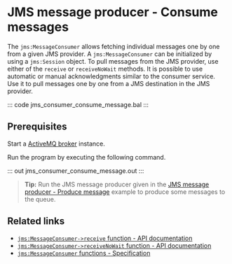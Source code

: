 # JMS message producer - Consume messages

The `jms:MessageConsumer` allows fetching individual messages one by one from a given JMS provider. A `jms:MessageConsumer` can be initialized by using a `jms:Session` object. To pull messages from the JMS provider, use either of the `receive` or `receiveNoWait` methods. It is possible to use automatic or manual acknowledgments similar to the consumer service. Use it to pull messages one by one from a JMS destination in the JMS provider.

::: code jms_consumer_consume_message.bal :::

## Prerequisites
Start a [ActiveMQ broker](https://activemq.apache.org/getting-started) instance.

Run the program by executing the following command.

::: out jms_consumer_consume_message.out :::

>**Tip:** Run the JMS message producer given in the [JMS message producer - Produce message](/learn/by-example/jms-producer-produce-message-send) example to produce some messages to the queue.

## Related links
- [`jms:MessageConsumer->receive` function - API documentation](https://lib.ballerina.io/ballerinax/java.jms/latest#MessageConsumer-receive)
- [`jms:MessageConsumer->receiveNoWait` function - API documentation](https://lib.ballerina.io/ballerinax/java.jms/latest#MessageConsumer-receiveNoWait)
- [`jms:MessageConsumer` functions - Specification](https://github.com/ballerina-platform/module-ballerinax-java.jms/blob/master/docs/spec/spec.md#61-functions)
